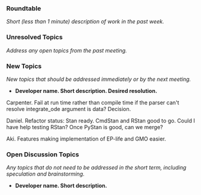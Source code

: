 ### Roundtable
_Short (less than 1 minute) description of work in the past week._

### Unresolved Topics
_Address any open topics from the past meeting._

### New Topics
_New topics that should be addressed immediately or by the next
meeting._

* __Developer name.  Short description.  Desired resolution.__

Carpenter.  Fail at run time rather than compile time if the parser can't resolve integrate_ode argument is data?  Decision.

Daniel.     Refactor status: Stan ready. CmdStan and RStan good to go. Could I have help testing RStan? Once PyStan is good, can we merge?

Aki. Features making implementation of EP-life and GMO easier.


### Open Discussion Topics
_Any topics that do not need to be addressed in the short term,
including speculation and brainstorming._

* __Developer name.  Short description.__